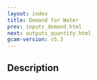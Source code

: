 ```yaml
---
layout: index
title: Demand for Water
prev: inputs_demand.html
next: outputs_quantity.html
gcam-version: v5.3 
---
```


## Description
